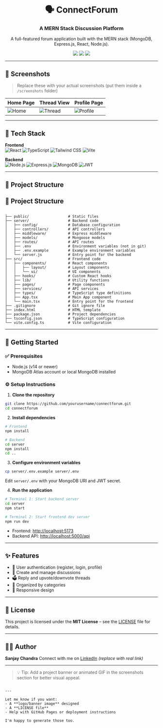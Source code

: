 <h1 align="center">🗣️ ConnectForum</h1>
<h3 align="center">A MERN Stack Discussion Platform</h3>

<p align="center">
  A full-featured forum application built with the MERN stack (MongoDB, Express.js, React, Node.js).
</p>

<p align="center">
  <img src="https://img.shields.io/badge/MERN%20Stack-FullStack-blue?style=flat-square" />
  <img src="https://img.shields.io/github/languages/top/yourusername/connectforum?style=flat-square" />
  <img src="https://img.shields.io/github/license/yourusername/connectforum?style=flat-square" />
</p>

---

## 📸 Screenshots

> Replace these with your actual screenshots (put them inside a `/screenshots` folder)

| Home Page | Thread View | Profile Page |
|-----------|-------------|---------------|
| ![Home](./screenshots/home.png) | ![Thread](./screenshots/thread.png) | ![Profile](./screenshots/profile.png) |

---

## 🔧 Tech Stack

**Frontend**  
![React](https://img.shields.io/badge/React-20232A?style=for-the-badge&logo=react)
![TypeScript](https://img.shields.io/badge/TypeScript-007ACC?style=for-the-badge&logo=typescript)
![Tailwind CSS](https://img.shields.io/badge/Tailwind-06B6D4?style=for-the-badge&logo=tailwindcss)
![Vite](https://img.shields.io/badge/Vite-646CFF?style=for-the-badge&logo=vite)

**Backend**  
![Node.js](https://img.shields.io/badge/Node.js-339933?style=for-the-badge&logo=node.js)
![Express.js](https://img.shields.io/badge/Express.js-000000?style=for-the-badge&logo=express)
![MongoDB](https://img.shields.io/badge/MongoDB-47A248?style=for-the-badge&logo=mongodb)
![JWT](https://img.shields.io/badge/JWT-000000?style=for-the-badge&logo=jsonwebtokens)

---

## 📁 Project Structure




## 📁 Project Structure

```

├── public/                  # Static files
├── server/                  # Backend code
│   ├── config/              # Database configuration
│   ├── controllers/         # API controllers
│   ├── middleware/          # Express middleware
│   ├── models/              # Mongoose models
│   ├── routes/              # API routes
│   ├── .env                 # Environment variables (not in git)
│   ├── .env.example         # Example environment variables
│   └── server.js            # Entry point for the backend
├── src/                     # Frontend code
│   ├── components/          # React components
│   │   ├── layout/          # Layout components
│   │   └── ui/              # UI components
│   ├── hooks/               # Custom React hooks
│   ├── lib/                 # Utility functions
│   ├── pages/               # Page components
│   ├── services/            # API services
│   ├── types/               # TypeScript type definitions
│   ├── App.tsx              # Main App component
│   └── main.tsx             # Entry point for the frontend
├── .gitignore               # Git ignore file
├── index.html               # HTML template
├── package.json             # Project dependencies
├── tsconfig.json            # TypeScript configuration
└── vite.config.ts           # Vite configuration

````

---

## 🚀 Getting Started

### ✅ Prerequisites

- Node.js (v14 or newer)
- MongoDB Atlas account or local MongoDB installed

### ⚙️ Setup Instructions

1. **Clone the repository**

```bash
git clone https://github.com/yourusername/connectforum.git
cd connectforum
````

2. **Install dependencies**

```bash
# Frontend
npm install

# Backend
cd server
npm install
cd ..
```

3. **Configure environment variables**

```bash
cp server/.env.example server/.env
```

Edit `server/.env` with your MongoDB URI and JWT secret.

4. **Run the application**

```bash
# Terminal 1: Start backend server
cd server
npm start

# Terminal 2: Start frontend dev server
npm run dev
```

* Frontend: [http://localhost:5173](http://localhost:5173)
* Backend API: [http://localhost:5000/api](http://localhost:5000/api)

---

## ✨ Features

* 🔐 User authentication (register, login, profile)
* 💬 Create and manage discussions
* 🗳️ Reply and upvote/downvote threads
* 📂 Organized by categories
* 📱 Responsive design

---

## 📄 License

This project is licensed under the **MIT License** – see the [LICENSE](./LICENSE) file for details.

---

## 🙋‍♂️ Author

**Sanjay Chandra**
Connect with me on [LinkedIn](https://www.linkedin.com) *(replace with real link)*

---

> 💡 Tip: Add a project banner or animated GIF in the screenshots section for better visual appeal.

```

---

Let me know if you want:
- A **logo/banner image** designed
- A **LICENSE file**
- Help with GitHub Pages or deployment instructions

I'm happy to generate those too.
```
